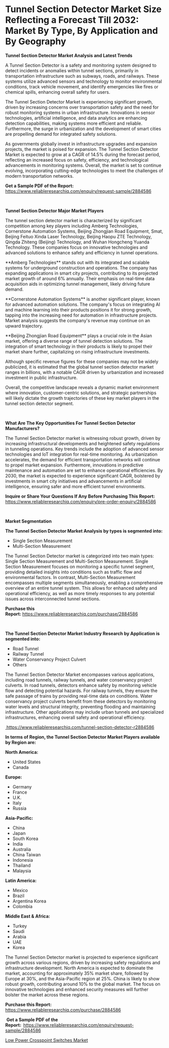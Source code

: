 <p><h1>Tunnel Section Detector Market Size Reflecting a Forecast Till 2032: Market By Type, By Application and By Geography</h1></p><p><strong>Tunnel Section Detector Market Analysis and Latest Trends</strong></p>
<p><p>A Tunnel Section Detector is a safety and monitoring system designed to detect incidents or anomalies within tunnel sections, primarily in transportation infrastructure such as subways, roads, and railways. These systems utilize advanced sensors and technology to monitor environmental conditions, track vehicle movement, and identify emergencies like fires or chemical spills, enhancing overall safety for users. </p><p>The Tunnel Section Detector Market is experiencing significant growth, driven by increasing concerns over transportation safety and the need for robust monitoring systems in urban infrastructure. Innovations in sensor technologies, artificial intelligence, and data analytics are enhancing detection capabilities, making systems more efficient and reliable. Furthermore, the surge in urbanization and the development of smart cities are propelling demand for integrated safety solutions. </p><p>As governments globally invest in infrastructure upgrades and expansion projects, the market is poised for expansion. The Tunnel Section Detector Market is expected to grow at a CAGR of 14.5% during the forecast period, reflecting an increased focus on safety, efficiency, and technological advancements in monitoring systems. Overall, the market is set to continue evolving, incorporating cutting-edge technologies to meet the challenges of modern transportation networks.</p></p>
<p><strong>Get a Sample PDF of the Report:&nbsp;</strong> <a href="https://www.reliableresearchiq.com/enquiry/request-sample/2884586?utm_campaign=2285&utm_medium=2&utm_source=Github&utm_content=ia&utm_term=13032025&utm_id=tunnel-section-detector">https://www.reliableresearchiq.com/enquiry/request-sample/2884586</a></p>
<p>&nbsp;</p>
<p><strong>Tunnel Section Detector Major Market Players</strong></p>
<p><p>The tunnel section detector market is characterized by significant competition among key players including Amberg Technologies, Cornerstone Automation Systems, Beijing Zhongjian Road Equipment, Smat, Beijing Feituo Xinda Laser Technology, Beijing Haopu ZTE Technology, Qingda Zhiteng (Beijing) Technology, and Wuhan Hongcheng Yuanda Technology. These companies focus on innovative technologies and advanced solutions to enhance safety and efficiency in tunnel operations.</p><p>**Amberg Technologies** stands out with its integrated and scalable systems for underground construction and operations. The company has expanding applications in smart city projects, contributing to its projected market growth of around 6% annually. Their emphasis on real-time data acquisition aids in optimizing tunnel management, likely driving future demand.</p><p>**Cornerstone Automation Systems** is another significant player, known for advanced automation solutions. The company's focus on integrating AI and machine learning into their products positions it for strong growth, tapping into the increasing need for automation in infrastructure projects. Market analysis suggests the company's revenue may continue on an upward trajectory.</p><p>**Beijing Zhongjian Road Equipment** plays a crucial role in the Asian market, offering a diverse range of tunnel detection solutions. The integration of smart technology in their products is likely to propel their market share further, capitalizing on rising infrastructure investments.</p><p>Although specific revenue figures for these companies may not be widely publicized, it is estimated that the global tunnel section detector market ranges in billions, with a notable CAGR driven by urbanization and increased investment in public infrastructure.</p><p>Overall, the competitive landscape reveals a dynamic market environment where innovation, customer-centric solutions, and strategic partnerships will likely dictate the growth trajectories of these key market players in the tunnel section detector segment.</p></p>
<p>&nbsp;</p>
<p><strong>What Are The Key Opportunities For Tunnel Section Detector Manufacturers?</strong></p>
<p><p>The Tunnel Section Detector market is witnessing robust growth, driven by increasing infrastructural developments and heightened safety regulations in tunneling operations. Key trends include the adoption of advanced sensor technologies and IoT integration for real-time monitoring. As urbanization accelerates, the demand for efficient transportation networks will continue to propel market expansion. Furthermore, innovations in predictive maintenance and automation are set to enhance operational efficiencies. By 2030, the market is expected to experience significant CAGR, bolstered by investments in smart city initiatives and advancements in artificial intelligence, ensuring safer and more efficient tunnel environments.</p></p>
<p><strong>Inquire or Share Your Questions If Any Before Purchasing This Report:</strong> <a href="https://www.reliableresearchiq.com/enquiry/pre-order-enquiry/2884586?utm_campaign=2285&utm_medium=2&utm_source=Github&utm_content=ia&utm_term=13032025&utm_id=tunnel-section-detector">https://www.reliableresearchiq.com/enquiry/pre-order-enquiry/2884586</a></p>
<p>&nbsp;</p>
<p><strong>Market Segmentation</strong></p>
<p><strong>The Tunnel Section Detector Market Analysis by types is segmented into:</strong></p>
<p><ul><li> Single Section Measurement</li><li>Multi-Section Measurement </li></ul></p>
<p><p>The Tunnel Section Detector market is categorized into two main types: Single Section Measurement and Multi-Section Measurement. Single Section Measurement focuses on monitoring a specific tunnel segment, providing detailed insights into conditions such as traffic flow and environmental factors. In contrast, Multi-Section Measurement encompasses multiple segments simultaneously, enabling a comprehensive overview of an entire tunnel system. This allows for enhanced safety and operational efficiency, as well as more timely responses to any potential issues across interconnected tunnel sections.</p></p>
<p><strong>Purchase this Report:&nbsp;</strong><a href="https://www.reliableresearchiq.com/purchase/2884586?utm_campaign=2285&utm_medium=2&utm_source=Github&utm_content=ia&utm_term=13032025&utm_id=tunnel-section-detector">https://www.reliableresearchiq.com/purchase/2884586</a></p>
<p>&nbsp;</p>
<p><strong>The Tunnel Section Detector Market Industry Research by Application is segmented into:</strong></p>
<p><ul><li> Road Tunnel</li><li>Railway Tunnel</li><li>Water Conservancy Project Culvert</li><li>Others </li></ul></p>
<p><p>The Tunnel Section Detector Market encompasses various applications, including road tunnels, railway tunnels, and water conservancy project culverts. In road tunnels, detectors enhance safety by monitoring vehicle flow and detecting potential hazards. For railway tunnels, they ensure the safe passage of trains by providing real-time data on conditions. Water conservancy project culverts benefit from these detectors by monitoring water levels and structural integrity, preventing flooding and maintaining infrastructure. Other applications may include urban tunnels and specialized infrastructures, enhancing overall safety and operational efficiency.</p></p>
<p><a href="https://www.reliableresearchiq.com/tunnel-section-detector-r2884586?utm_campaign=2285&utm_medium=2&utm_source=Github&utm_content=ia&utm_term=13032025&utm_id=tunnel-section-detector">&nbsp;https://www.reliableresearchiq.com/tunnel-section-detector-r2884586</a></p>
<p><strong>In terms of Region, the Tunnel Section Detector Market Players available by Region are:</strong></p>
<p>
    <p> <strong> North America: </strong>
        <ul>
            <li>United States</li>
            <li>Canada</li>
        </ul>
        </p> 
    <p> <strong> Europe: </strong>
        <ul>
            <li>Germany</li>
            <li>France</li>
            <li>U.K.</li>
            <li>Italy</li>
            <li>Russia</li>
        </ul>
        </p> 
    <p> <strong> Asia-Pacific: </strong>
        <ul>
            <li>China</li>
            <li>Japan</li>
            <li>South Korea</li>
            <li>India</li>
            <li>Australia</li>
            <li>China Taiwan</li>
            <li>Indonesia</li>
            <li>Thailand</li>
            <li>Malaysia</li>
        </ul>
        </p> 
    <p> <strong> Latin America: </strong>
        <ul>
            <li>Mexico</li>
            <li>Brazil</li>
            <li>Argentina Korea</li>
            <li>Colombia</li>
        </ul>
        </p> 
    <p> <strong> Middle East & Africa: </strong>
        <ul>
            <li>Turkey</li>
            <li>Saudi</li>
            <li>Arabia</li>
            <li>UAE</li>
            <li>Korea</li>
        </ul>
    </p>
    </p>
<p><p>The Tunnel Section Detector market is projected to experience significant growth across various regions, driven by increasing safety regulations and infrastructure development. North America is expected to dominate the market, accounting for approximately 35% market share, followed by Europe at 30%, and the Asia-Pacific region at 25%. China is likely to show robust growth, contributing around 10% to the global market. The focus on innovative technologies and enhanced security measures will further bolster the market across these regions.</p></p>
<p><strong>Purchase this Report: </strong><a href="https://www.reliableresearchiq.com/purchase/2884586?utm_campaign=2285&utm_medium=2&utm_source=Github&utm_content=ia&utm_term=13032025&utm_id=tunnel-section-detector">https://www.reliableresearchiq.com/purchase/2884586</a></p>
<p>&nbsp;<strong>Get a Sample PDF of the Report:&nbsp;&nbsp;</strong><a href="https://www.reliableresearchiq.com/enquiry/request-sample/2884586?utm_campaign=2285&utm_medium=2&utm_source=Github&utm_content=ia&utm_term=13032025&utm_id=tunnel-section-detector">https://www.reliableresearchiq.com/enquiry/request-sample/2884586</a></p>
<p><strong></strong></p>
<p><p><a href="https://github.com/JubayerMia832/Market-Research-Report-List-2/blob/main/low-power-crosspoint-switches-market.md?utm_campaign=2285&utm_medium=2&utm_source=Github&utm_content=ia&utm_term=13032025&utm_id=tunnel-section-detector">Low Power Crosspoint Switches Market</a></p></p>